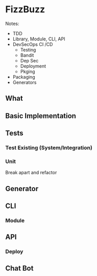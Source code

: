 # FizzBuzz

Notes:
* TDD
* Library, Module, CLI, API
* DevSecOps CI /CD
	* Testing
	* Bandit
	* Dep Sec
	* Deployment
	* Pkging
* Packaging
* Generators

## What


## Basic Implementation

## Tests
### Test Existing (System/Integration)
### Unit
Break apart and refactor

## Generator

## CLI
### Module

## API
### Deploy

## Chat Bot
<!--stackedit_data:
eyJoaXN0b3J5IjpbMzIzMzkzMTMzLC02ODMyNDQ4MzFdfQ==
-->